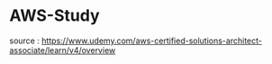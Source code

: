 # AWS-Study

source : https://www.udemy.com/aws-certified-solutions-architect-associate/learn/v4/overview
